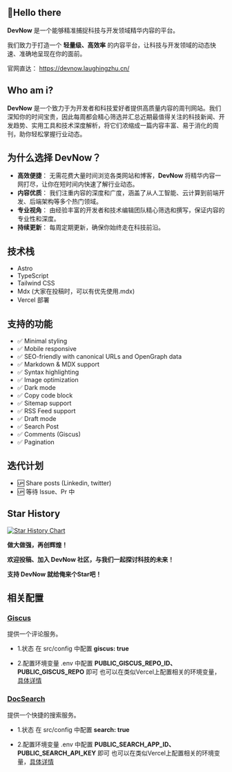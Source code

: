 ## 🚀Hello there

**DevNow** 是一个能够精准捕捉科技与开发领域精华内容的平台。

我们致力于打造一个 **轻量级、高效率** 的内容平台，让科技与开发领域的动态快速、准确地呈现在你的面前。

官网直达： <https://devnow.laughingzhu.cn/>

## Who am i?

**DevNow** 是一个致力于为开发者和科技爱好者提供高质量内容的周刊网站。我们深知你的时间宝贵，因此每周都会精心筛选并汇总近期最值得关注的科技新闻、开发趋势、实用工具和技术深度解析，将它们浓缩成一篇内容丰富、易于消化的周刊，助你轻松掌握行业动态。

## 为什么选择 DevNow？

- **高效便捷**： 无需花费大量时间浏览各类网站和博客，**DevNow** 将精华内容一网打尽，让你在短时间内快速了解行业动态。
- **内容优质**： 我们注重内容的深度和广度，涵盖了从人工智能、云计算到前端开发、后端架构等多个热门领域。
- **专业视角**： 由经验丰富的开发者和技术编辑团队精心筛选和撰写，保证内容的专业性和深度。
- **持续更新**： 每周定期更新，确保你始终走在科技前沿。

## 技术栈

- Astro
- TypeScript
- Tailwind CSS
- Mdx (大家在投稿时，可以有优先使用.mdx)
- Vercel 部署

## 支持的功能

- ✅ Minimal styling
- ✅ Mobile responsive
- ✅ SEO-friendly with canonical URLs and OpenGraph data
- ✅ Markdown & MDX support
- ✅ Syntax highlighting
- ✅ Image optimization
- ✅ Dark mode
- ✅ Copy code block
- ✅ Sitemap support
- ✅ RSS Feed support
- ✅ Draft mode
- ✅ Search Post
- ✅ Comments (Giscus)
- ✅ Pagination

## 迭代计划

- 🆙 Share posts (Linkedin, twitter)
- 🆙 等待 Issue、Pr 中

## Star History

[![Star History Chart](https://api.star-history.com/svg?repos=laughingzhu/devnow&type=Date)](https://star-history.com/#laughingzhu/devnow&Date)

**做大做强，再创辉煌！**

**欢迎投稿、加入 DevNow 社区，与我们一起探讨科技的未来！**

**支持 DevNow 就给俺来个Star吧！**

## 相关配置

### [Giscus](https://giscus.app/zh-CN)

提供一个评论服务。

- 1.状态
  在 src/config 中配置 **giscus: true**

- 2.配置环境变量
  .env 中配置 **PUBLIC_GISCUS_REPO_ID、PUBLIC_GISCUS_REPO** 即可
  也可以在类似Vercel上配置相关的环境变量，[具体详情](https://vercel.com/docs/projects/environment-variables)

### [DocSearch](https://docsearch.algolia.com/docs/what-is-docsearch)

提供一个快捷的搜索服务。

- 1.状态
  在 src/config 中配置 **search: true**

- 2.配置环境变量
  .env 中配置 **PUBLIC_SEARCH_APP_ID、PUBLIC_SEARCH_API_KEY** 即可
  也可以在类似Vercel上配置相关的环境变量，[具体详情](https://vercel.com/docs/projects/environment-variables)
